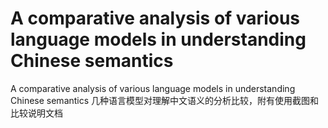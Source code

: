 # A comparative analysis of various language models in understanding Chinese semantics
A comparative analysis of various language models in understanding Chinese semantics
几种语言模型对理解中文语义的分析比较，附有使用截图和比较说明文档
